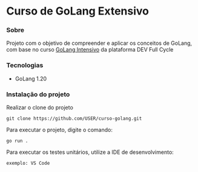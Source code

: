 # Curso de GoLang Extensivo

### Sobre

Projeto com o objetivo de compreender e aplicar os conceitos de GoLang, com base no curso [GoLang Intensivo](https://fullcycle.com.br/) da plataforma DEV Full Cycle

### Tecnologias

- GoLang 1.20

### Instalação do projeto

Realizar o clone do projeto

    git clone https://github.com/USER/curso-golang.git

Para executar o projeto, digite o comando:

    go run .

Para executar os testes unitários, utilize a IDE de desenvolvimento:

    exemplo: VS Code
